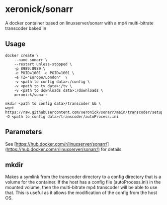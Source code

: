# xeronick/sonarr
A docker container based on linuxserver/sonarr with a mp4 multi-bitrate transcoder baked in

## Usage
````
docker create \
    --name sonarr \
    --restart unless-stopped \
    -p 8989:8989 \
    -e PUID=1001 -e PGID=1001 \
    -e TZ="Europe/London"  \
    -v <path to config data>:/config \
    -v <path to tv data>:/tv \
    -v <path to downloads data>:/downloads \
    xeronick/sonarr
    
mkdir <path to config data>/transcoder && \
wget https://raw.githubusercontent.com/xeronick/sonarr/main/transcoder/setup/autoProcess.ini.sample -O <path to config data>/transcoder/autoProcess.ini
````

## Parameters
See [https://hub.docker.com/r/linuxserver/sonarr/](https://hub.docker.com/r/linuxserver/sonarr/) for details.

## mkdir
Makes a symlink from the transcoder directory to a config directory that is a volume for the container. If the host has a config file (autoProcess.ini) in the mounted volume, then the multi-bitrate mp4 transcoder will be able to use that. This is useful as it allows the modification of the config from the host OS.
